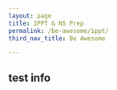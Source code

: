 ```yaml
---
layout: page
title: IPPT & NS Prep
permalink: /be-awesome/ippt/
third_nav_title: Be Awesome

---
```


test info
---
